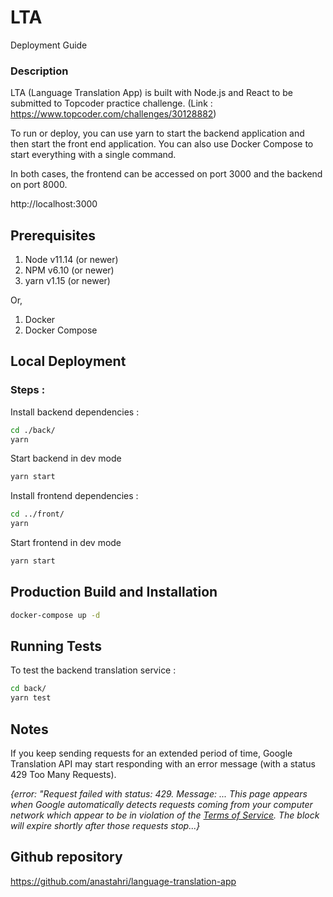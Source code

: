 # LTA

Deployment Guide

### Description

LTA (Language Translation App) is built with Node.js and React to be submitted to Topcoder practice challenge. (Link : https://www.topcoder.com/challenges/30128882)

To run or deploy, you can use yarn to start the backend application and then start the front end application. You can also use Docker Compose to start everything with a single command.

In both cases, the frontend can be accessed on port 3000 and the backend on port 8000.

http://localhost:3000

## Prerequisites

1. Node v11.14 (or newer)
1. NPM v6.10 (or newer)
1. yarn v1.15 (or newer)

Or,

1. Docker
1. Docker Compose

## Local Deployment

### Steps :

Install backend dependencies :

```bash
cd ./back/
yarn
```

Start backend in dev mode

```bash
yarn start
```

Install frontend dependencies :

```bash
cd ../front/
yarn
```

Start frontend in dev mode

```bash
yarn start
```

## Production Build and Installation

```bash
docker-compose up -d
```

## Running Tests

To test the backend translation service :

```bash
cd back/
yarn test
```

## Notes

If you keep sending requests for an extended period of time, Google Translation API may start responding with an error message (with a status 429 Too Many Requests).

<i>
{error: "Request failed with status: 429. Message:
...
This page appears when Google automatically detects requests coming from your computer network which appear to be in violation of the <a href="//www.google.com/policies/terms/">Terms of Service</a>. The block will expire shortly after those requests stop...}
</i>

## Github repository

https://github.com/anastahri/language-translation-app
